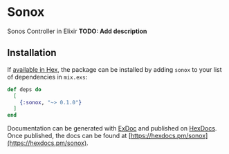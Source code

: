 # Sonox
Sonos Controller in Elixir
**TODO: Add description**

## Installation

If [available in Hex](https://hex.pm/docs/publish), the package can be installed
by adding `sonox` to your list of dependencies in `mix.exs`:

```elixir
def deps do
  [
    {:sonox, "~> 0.1.0"}
  ]
end
```

Documentation can be generated with [ExDoc](https://github.com/elixir-lang/ex_doc)
and published on [HexDocs](https://hexdocs.pm). Once published, the docs can
be found at [https://hexdocs.pm/sonox](https://hexdocs.pm/sonox).

